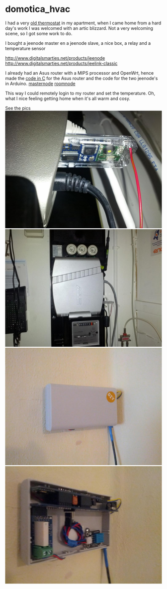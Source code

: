 # domotica_hvac

I had a very [old thermostat](https://github.com/simonbosman/domotica_hvac/blob/master/old_hvac.jpg)
in my apartment, when I came home from a hard day's work I was welcomed with an artic blizzard.
Not a very welcoming scene, so I got some work to do.

I bought a jeenode master en a jeenode slave, a nice box, a relay and a temperature sensor

http://www.digitalsmarties.net/products/jeenode
http://www.digitalsmarties.net/products/jeelink-classic

I already had an Asus router with a MIPS processor and OpenWrt, hence made the [code in C](https://github.com/simonbosman/domotica_hvac/blob/master/domo.c) for the Asus router and the code for the two jeenode's in Arduino.
[masternode](https://github.com/simonbosman/domotica_hvac/blob/master/JeeMasterNode.ino)
[roomnode](https://github.com/simonbosman/domotica_hvac/blob/master/JeeRoomNode.ino)

This way I could remotely login to my router and set the temperature.
Oh, what I nice feeling getting home when it's all warm and cosy.

See the pics
![Jeenode usbstick plugged in the Asus router](https://github.com/simonbosman/domotica_hvac/blob/master/jeenode.jpg) 
![router](https://github.com/simonbosman/domotica_hvac/blob/master/mips_openwrt.jpg)
![new hvac](https://github.com/simonbosman/domotica_hvac/blob/master/new_hvac.jpg)
![new hvac closeup](https://github.com/simonbosman/domotica_hvac/blob/master/new_hvac2.jpg)
